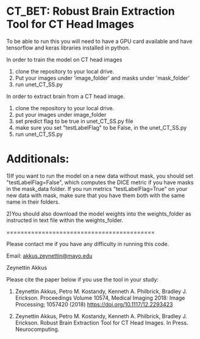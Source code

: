 # CT_BET: Robust Brain Extraction Tool for CT Head Images
To be able to run this you will need to have a GPU card available and have tensorflow and keras libraries installed in python.

In order to train the model on CT head images
1) clone the repository to your local drive. 
2) Put your images under 'image_folder' and masks under 'mask_folder'
3) run unet_CT_SS.py

In order to extract brain from a CT head image.
1) clone the repository to your local drive.
2) put your images under image_folder
3) set predict flag to be true in unet_CT_SS.py file
4) make sure you set "testLabelFlag" to be False, in the unet_CT_SS.py
5) run unet_CT_SS.py

Additionals:
==========================================
1)If you want to run the model on a new data without mask, you should set "testLabelFlag=False", which computes the DICE metric if you have masks in the mask_data folder. If you run metrics "testLabelFlag=True" on your new data with mask, make sure that you have them both with the same name in their folders.

2)You should also download the model weights into the weights_folder as instructed in text file within the weights_folder.

==========================================

Please contact me if you have any difficulty in running this code.

Email: akkus.zeynettin@mayo.edu

Zeynettin Akkus

Please cite the paper below if you use the tool in your study:
1) Zeynettin Akkus, Petro M. Kostandy, Kenneth A. Philbrick, Bradley J. Erickson. Proceedings Volume 10574, Medical Imaging 2018: Image Processing; 1057420 (2018) https://doi.org/10.1117/12.2293423

2) Zeynettin Akkus, Petro M. Kostandy, Kenneth A. Philbrick, Bradley J. Erickson. Robust Brain Extraction Tool for CT Head Images. In Press. Neurocomputing.
